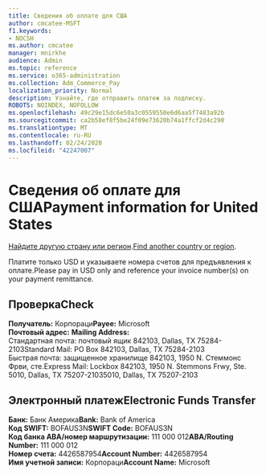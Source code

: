 ```yaml
---
title: Сведения об оплате для США
author: cmcatee-MSFT
f1.keywords:
- NOCSH
ms.author: cmcatee
manager: mnirkhe
audience: Admin
ms.topic: reference
ms.service: o365-administration
ms.collection: Adm_Commerce_Pay
localization_priority: Normal
description: Узнайте, где отправить платеж за подписку.
ROBOTS: NOINDEX, NOFOLLOW
ms.openlocfilehash: 49c29e15dc6e50a3c0559550e6d6aa5f7483a92b
ms.sourcegitcommit: ca2b58ef8f5be24f09e73620b74a1ffcf2d4c290
ms.translationtype: MT
ms.contentlocale: ru-RU
ms.lasthandoff: 02/24/2020
ms.locfileid: "42247007"
---
```

# <a name="payment-information-for-united-states"></a><span data-ttu-id="ac2b3-103">Сведения об оплате для США</span><span class="sxs-lookup"><span data-stu-id="ac2b3-103">Payment information for United States</span></span>

<span data-ttu-id="ac2b3-104">[Найдите другую страну или регион](../billing-and-payments/pay-for-your-subscription.md).</span><span class="sxs-lookup"><span data-stu-id="ac2b3-104">[Find another country or region](../billing-and-payments/pay-for-your-subscription.md).</span></span>

<span data-ttu-id="ac2b3-105">Платите только USD и указываете номера счетов для предъявления к оплате.</span><span class="sxs-lookup"><span data-stu-id="ac2b3-105">Please pay in USD only and reference your invoice number(s) on your payment remittance.</span></span>

## <a name="check"></a><span data-ttu-id="ac2b3-106">Проверка</span><span class="sxs-lookup"><span data-stu-id="ac2b3-106">Check</span></span>

<span data-ttu-id="ac2b3-107">**Получатель:** Корпораци</span><span class="sxs-lookup"><span data-stu-id="ac2b3-107">**Payee:** Microsoft</span></span>  
<span data-ttu-id="ac2b3-108">**Почтовый адрес:** </span><span class="sxs-lookup"><span data-stu-id="ac2b3-108">**Mailing Address:** </span></span>  
<span data-ttu-id="ac2b3-109">Стандартная почта: почтовый ящик 842103, Dallas, TX 75284-2103</span><span class="sxs-lookup"><span data-stu-id="ac2b3-109">Standard Mail: PO Box 842103, Dallas, TX 75284-2103</span></span>  
<span data-ttu-id="ac2b3-110">Быстрая почта: защищенное хранилище 842103, 1950 N. Стеммонс Фрви, сте.</span><span class="sxs-lookup"><span data-stu-id="ac2b3-110">Express Mail: Lockbox 842103, 1950 N. Stemmons Frwy, Ste.</span></span> <span data-ttu-id="ac2b3-111">5010, Dallas, TX 75207-2103</span><span class="sxs-lookup"><span data-stu-id="ac2b3-111">5010, Dallas, TX 75207-2103</span></span>

## <a name="electronic-funds-transfer"></a><span data-ttu-id="ac2b3-112">Электронный платеж</span><span class="sxs-lookup"><span data-stu-id="ac2b3-112">Electronic Funds Transfer</span></span>

<span data-ttu-id="ac2b3-113">**Банк:** Банк Америка</span><span class="sxs-lookup"><span data-stu-id="ac2b3-113">**Bank:** Bank of America</span></span>  
<span data-ttu-id="ac2b3-114">**Код SWIFT:** BOFAUS3N</span><span class="sxs-lookup"><span data-stu-id="ac2b3-114">**SWIFT Code:** BOFAUS3N</span></span>  
<span data-ttu-id="ac2b3-115">**Код банка ABA/номер маршрутизации:** 111 000 012</span><span class="sxs-lookup"><span data-stu-id="ac2b3-115">**ABA/Routing Number:** 111 000 012</span></span>  
<span data-ttu-id="ac2b3-116">**Номер счета:** 4426587954</span><span class="sxs-lookup"><span data-stu-id="ac2b3-116">**Account Number:** 4426587954</span></span>  
<span data-ttu-id="ac2b3-117">**Имя учетной записи:** Корпораци</span><span class="sxs-lookup"><span data-stu-id="ac2b3-117">**Account Name:** Microsoft</span></span>  